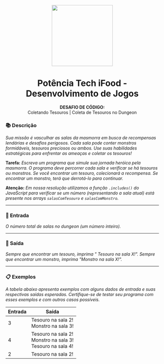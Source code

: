 <div align="center">
  <img src="../assets/image.png" width="200"/>


  # Potência Tech iFood - Desenvolvimento de Jogos
  **DESAFIO DE CÓDIGO:** <br> Coletando Tesouros | Coleta de Tesouros no Dungeon
</div>

### 📚 Descrição
*Sua missão é vasculhar as salas da masmorra em busca de recompensas lendárias e desafios perigosos. Cada sala pode conter monstros formidáveis, tesouros preciosos ou ambos. Use suas habilidades estratégicas para enfrentar as ameaças e coletar os tesouros!*

**Tarefa:** *Escreva um programa que simule sua jornada heróica pela masmorra. O programa deve percorrer cada sala e verificar se há tesouros ou monstros. Se você encontrar um tesouro, colecionará a recompensa. Se encontrar um monstro, terá que derrotá-lo para continuar.*

**Atenção:** *Em nossa resolução utilizamos a função ```.includes()``` do JavaScript para verificar se um número (representando a sala atual) está presente nos arrays ```salasComTesouro``` e ```salasComMonstro```.*

---

### 🔄 Entrada
*O número total de salas no dungeon (um número inteiro).*

---

### 🚪 Saída
*Sempre que encontrar um tesouro, imprima " Tesouro na sala X!".*
*Sempre que encontrar um monstro, imprima "Monstro na sala X!".*

---

### 📋 Exemplos
*A tabela abaixo apresenta exemplos com alguns dados de entrada e suas respectivas saídas esperadas. Certifique-se de testar seu programa com esses exemplos e com outros casos possíveis.*

| Entrada | Saída                                                              |
|---------|--------------------------------------------------------------------|
| 3       | Tesouro na sala 2! <br> Monstro na sala 3!                         |    
| 4       | Tesouro na sala 2! <br> Monstro na sala 3! <br> Tesouro na sala 4! |
| 2       | Tesouro na sala 2!                                                 |